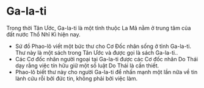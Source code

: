 # Ga-la-ti

Trong thời Tân Ước, Ga-la-ti là một tỉnh thuộc La Mã nằm ở trung tâm của đất nước Thổ Nhĩ Kì hiện nay.
- Sứ đồ Phao-lô viết một bức thư cho Cơ Đốc nhân sống ở tỉnh Ga-la-ti.  Thư này là một sách trong Tân Ước và được gọi là sách Ga-la-ti..
- Các Cơ đốc nhân người ngoại tại Ga-la-ti được các Cơ đốc nhân Do Thái dạy rằng việc tín hữu giữ một số luật Do Thái là cần thiết.
- Phao-lô biết thư này cho người Ga-la-ti để nhấn mạnh một lần nữa về tin lành cứu rỗi bởi đức tin, không phải bởi việc làm.

